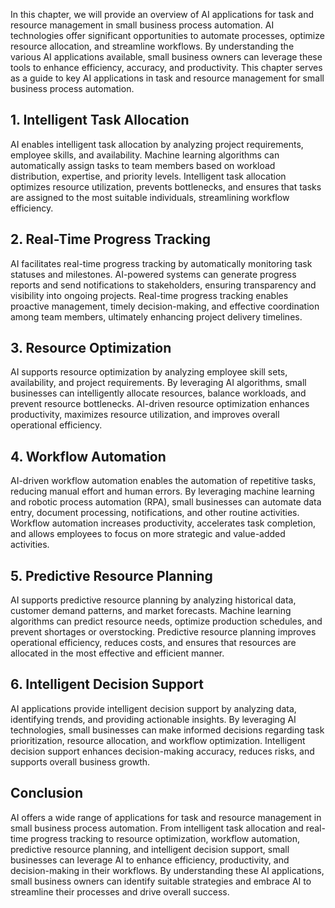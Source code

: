 
In this chapter, we will provide an overview of AI applications for task and resource management in small business process automation. AI technologies offer significant opportunities to automate processes, optimize resource allocation, and streamline workflows. By understanding the various AI applications available, small business owners can leverage these tools to enhance efficiency, accuracy, and productivity. This chapter serves as a guide to key AI applications in task and resource management for small business process automation.

**1. Intelligent Task Allocation**
----------------------------------

AI enables intelligent task allocation by analyzing project requirements, employee skills, and availability. Machine learning algorithms can automatically assign tasks to team members based on workload distribution, expertise, and priority levels. Intelligent task allocation optimizes resource utilization, prevents bottlenecks, and ensures that tasks are assigned to the most suitable individuals, streamlining workflow efficiency.

**2. Real-Time Progress Tracking**
----------------------------------

AI facilitates real-time progress tracking by automatically monitoring task statuses and milestones. AI-powered systems can generate progress reports and send notifications to stakeholders, ensuring transparency and visibility into ongoing projects. Real-time progress tracking enables proactive management, timely decision-making, and effective coordination among team members, ultimately enhancing project delivery timelines.

**3. Resource Optimization**
----------------------------

AI supports resource optimization by analyzing employee skill sets, availability, and project requirements. By leveraging AI algorithms, small businesses can intelligently allocate resources, balance workloads, and prevent resource bottlenecks. AI-driven resource optimization enhances productivity, maximizes resource utilization, and improves overall operational efficiency.

**4. Workflow Automation**
--------------------------

AI-driven workflow automation enables the automation of repetitive tasks, reducing manual effort and human errors. By leveraging machine learning and robotic process automation (RPA), small businesses can automate data entry, document processing, notifications, and other routine activities. Workflow automation increases productivity, accelerates task completion, and allows employees to focus on more strategic and value-added activities.

**5. Predictive Resource Planning**
-----------------------------------

AI supports predictive resource planning by analyzing historical data, customer demand patterns, and market forecasts. Machine learning algorithms can predict resource needs, optimize production schedules, and prevent shortages or overstocking. Predictive resource planning improves operational efficiency, reduces costs, and ensures that resources are allocated in the most effective and efficient manner.

**6. Intelligent Decision Support**
-----------------------------------

AI applications provide intelligent decision support by analyzing data, identifying trends, and providing actionable insights. By leveraging AI technologies, small businesses can make informed decisions regarding task prioritization, resource allocation, and workflow optimization. Intelligent decision support enhances decision-making accuracy, reduces risks, and supports overall business growth.

**Conclusion**
--------------

AI offers a wide range of applications for task and resource management in small business process automation. From intelligent task allocation and real-time progress tracking to resource optimization, workflow automation, predictive resource planning, and intelligent decision support, small businesses can leverage AI to enhance efficiency, productivity, and decision-making in their workflows. By understanding these AI applications, small business owners can identify suitable strategies and embrace AI to streamline their processes and drive overall success.
